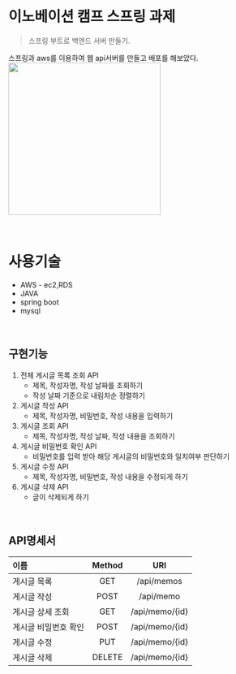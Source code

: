 # 이노베이션 캠프 스프링 과제
> 스프링 부트로 백엔드 서버 만들기.

스프링과 aws를 이용하여 웹 api서버를 만들고 배포를 해보았다.
<img src="https://images.velog.io/images/hanblueblue/post/c5ac9eb1-2004-4d5d-9688-9abc31da5438/OG-Spring.png"  height="300">

<br>

# 사용기술
- AWS - ec2,RDS
- JAVA
- spring boot
- mysql

<br>

## 구현기능
1. 전체 게시글 목록 조회 API
    - 제목, 작성자명, 작성 날짜를 조회하기
    - 작성 날짜 기준으로 내림차순 정렬하기
2. 게시글 작성 API
    - 제목, 작성자명, 비밀번호, 작성 내용을 입력하기
3. 게시글 조회 API
    - 제목, 작성자명, 작성 날짜, 작성 내용을 조회하기
4. 게시글 비밀번호 확인 API
    - 비밀번호를 입력 받아 해당 게시글의 비밀번호와 일치여부 판단하기
5. 게시글 수정 API
    - 제목, 작성자명, 비밀번호, 작성 내용을 수정되게 하기
6. 게시글 삭제 API
    - 글이 삭제되게 하기

<br>

## API명세서
|이름|Method|URl|
|:---|:---:|:---:|
|게시글 목록|GET|/api/memos|
|게시글 작성|POST|/api/memo|
|게시글 상세 조회|GET|/api/memo/{id}|
|게시글 비밀번호 확인|POST|/api/memo/{id}|
|게시글 수정|PUT|/api/memo/{id}|
|게시글 삭제|DELETE|/api/memo/{id}|





